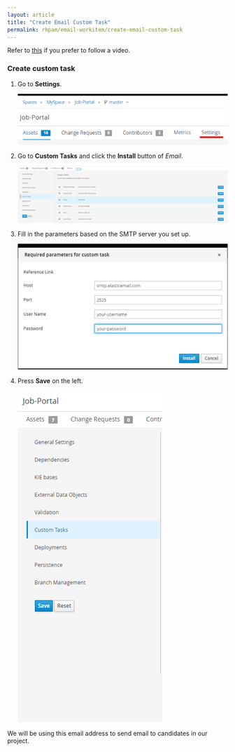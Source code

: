 ```yaml
---
layout: article
title: "Create Email Custom Task"
permalink: rhpam/email-workitem/create-email-custom-task
---
```


Refer to [this](https://www.youtube.com/watch?v=7e8koGi7Xqo) if you prefer to follow a video.

### Create custom task

1. Go to **Settings**.

   ![settings](../assets/images/business-central/settings.png)

2. Go to **Custom Tasks** and click the **Install** button of _Email_.

   ![custom-task-email](../assets/images/business-central/custom-task-email.png)

3. Fill in the parameters based on the SMTP server you set up.

   ![custom-task-email-parameters](../assets/images/business-central/custom-task-email-parameters.png)

4. Press **Save** on the left.

   ![settings-save](../assets/images/business-central/settings-save.png)

We will be using this email address to send email to candidates in our project.
